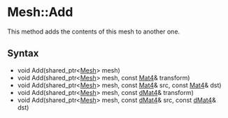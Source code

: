 # Mesh::Add #
This method adds the contents of this mesh to another one.

## Syntax ##
- void Add(shared_ptr<[Mesh](Mesh)> mesh)
- void Add(shared_ptr<[Mesh](Mesh)> mesh, const [Mat4](Mat4)& transform)
- void Add(shared_ptr<[Mesh](Mesh)> mesh, const [Mat4](Mat4)& src, const [Mat4](Mat4)& dst)
- void Add(shared_ptr<[Mesh](Mesh)> mesh, const [dMat4](dMat4)& transform)
- void Add(shared_ptr<[Mesh](Mesh)> mesh, const [dMat4](dMat4)& src, const [dMat4](dMat4)& dst)